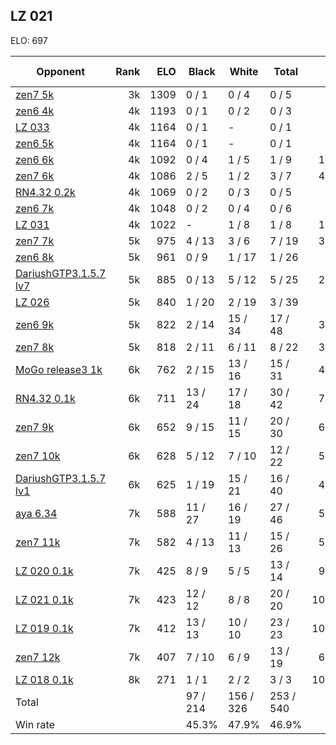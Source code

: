 ## LZ 021 ##

ELO: 697

Opponent | Rank | ELO | Black | White | Total | Win rate
---------|-----:|----:|-------|-------|-------|-------:
[zen7 5k](zen7%205k.md) | 3k | 1309 | 0 / 1 | 0 / 4 | 0 / 5 | 0.0%
[zen6 4k](zen6%204k.md) | 4k | 1193 | 0 / 1 | 0 / 2 | 0 / 3 | 0.0%
[LZ 033](LZ%20033.md) | 4k | 1164 | 0 / 1 | - | 0 / 1 | 0.0%
[zen6 5k](zen6%205k.md) | 4k | 1164 | 0 / 1 | - | 0 / 1 | 0.0%
[zen6 6k](zen6%206k.md) | 4k | 1092 | 0 / 4 | 1 / 5 | 1 / 9 | 11.1%
[zen7 6k](zen7%206k.md) | 4k | 1086 | 2 / 5 | 1 / 2 | 3 / 7 | 42.9%
[RN4.32 0.2k](RN4.32%200.2k.md) | 4k | 1069 | 0 / 2 | 0 / 3 | 0 / 5 | 0.0%
[zen6 7k](zen6%207k.md) | 4k | 1048 | 0 / 2 | 0 / 4 | 0 / 6 | 0.0%
[LZ 031](LZ%20031.md) | 4k | 1022 | - | 1 / 8 | 1 / 8 | 12.5%
[zen7 7k](zen7%207k.md) | 5k | 975 | 4 / 13 | 3 / 6 | 7 / 19 | 36.8%
[zen6 8k](zen6%208k.md) | 5k | 961 | 0 / 9 | 1 / 17 | 1 / 26 | 3.8%
[DariushGTP3.1.5.7 lv7](DariushGTP3.1.5.7%20lv7.md) | 5k | 885 | 0 / 13 | 5 / 12 | 5 / 25 | 20.0%
[LZ 026](LZ%20026.md) | 5k | 840 | 1 / 20 | 2 / 19 | 3 / 39 | 7.7%
[zen6 9k](zen6%209k.md) | 5k | 822 | 2 / 14 | 15 / 34 | 17 / 48 | 35.4%
[zen7 8k](zen7%208k.md) | 5k | 818 | 2 / 11 | 6 / 11 | 8 / 22 | 36.4%
[MoGo release3 1k](MoGo%20release3%201k.md) | 6k | 762 | 2 / 15 | 13 / 16 | 15 / 31 | 48.4%
[RN4.32 0.1k](RN4.32%200.1k.md) | 6k | 711 | 13 / 24 | 17 / 18 | 30 / 42 | 71.4%
[zen7 9k](zen7%209k.md) | 6k | 652 | 9 / 15 | 11 / 15 | 20 / 30 | 66.7%
[zen7 10k](zen7%2010k.md) | 6k | 628 | 5 / 12 | 7 / 10 | 12 / 22 | 54.5%
[DariushGTP3.1.5.7 lv1](DariushGTP3.1.5.7%20lv1.md) | 6k | 625 | 1 / 19 | 15 / 21 | 16 / 40 | 40.0%
[aya 6.34](aya%206.34.md) | 7k | 588 | 11 / 27 | 16 / 19 | 27 / 46 | 58.7%
[zen7 11k](zen7%2011k.md) | 7k | 582 | 4 / 13 | 11 / 13 | 15 / 26 | 57.7%
[LZ 020 0.1k](LZ%20020%200.1k.md) | 7k | 425 | 8 / 9 | 5 / 5 | 13 / 14 | 92.9%
[LZ 021 0.1k](LZ%20021%200.1k.md) | 7k | 423 | 12 / 12 | 8 / 8 | 20 / 20 | 100.0%
[LZ 019 0.1k](LZ%20019%200.1k.md) | 7k | 412 | 13 / 13 | 10 / 10 | 23 / 23 | 100.0%
[zen7 12k](zen7%2012k.md) | 7k | 407 | 7 / 10 | 6 / 9 | 13 / 19 | 68.4%
[LZ 018 0.1k](LZ%20018%200.1k.md) | 8k | 271 | 1 / 1 | 2 / 2 | 3 / 3 | 100.0%
Total | | | 97 / 214 | 156 / 326 | 253 / 540 | 
Win rate| | | 45.3% | 47.9% | 46.9% | 
